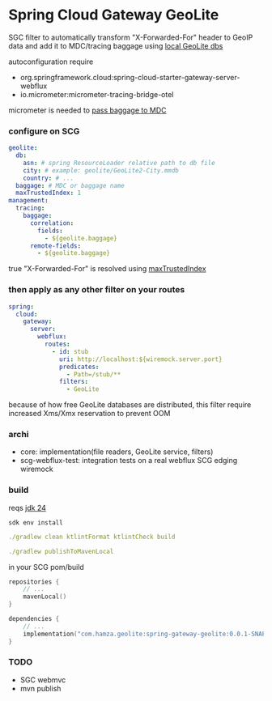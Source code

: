 # Spring Cloud Gateway GeoLite

SGC filter to automatically transform "X-Forwarded-For" header to GeoIP data and add it to MDC/tracing baggage
using [local GeoLite dbs](https://github.com/P3TERX/GeoLite.mmdb)

autoconfiguration require

* org.springframework.cloud:spring-cloud-starter-gateway-server-webflux
* io.micrometer:micrometer-tracing-bridge-otel

micrometer is needed to [pass baggage to
MDC](https://docs.spring.io/spring-boot/reference/actuator/tracing.html#actuator.micrometer-tracing.baggage)

### configure on SCG

```yaml
geolite:
  db:
    asn: # spring ResourceLoader relative path to db file
    city: # example: geolite/GeoLite2-City.mmdb
    country: # ...
  baggage: # MDC or baggage name
  maxTrustedIndex: 1
management:
  tracing:
    baggage:
      correlation:
        fields:
          - ${geolite.baggage}
      remote-fields:
        - ${geolite.baggage}
```

true "X-Forwarded-For" is resolved
using [maxTrustedIndex](https://docs.spring.io/spring-cloud-gateway/reference/spring-cloud-gateway-server-webflux/request-predicates-factories.html#modifying-the-way-remote-addresses-are-resolved)

### then apply as any other filter on your routes

```yaml
spring:
  cloud:
    gateway:
      server:
        webflux:
          routes:
            - id: stub
              uri: http://localhost:${wiremock.server.port}
              predicates:
                - Path=/stub/**
              filters:
                - GeoLite
```

because of how free GeoLite databases are distributed, this filter require increased Xms/Xmx reservation to prevent
OOM

### archi

* core: implementation(file readers, GeoLite service, filters)
* scg-webflux-test: integration tests on a real webflux SCG edging wiremock

### build

reqs [jdk 24](https://sdkman.io)

```shell
sdk env install
```

```yaml
./gradlew clean ktlintFormat ktlintCheck build
```

```yaml
./gradlew publishToMavenLocal
```

in your SCG pom/build

```kotlin
repositories {
    // ...
    mavenLocal()
}

dependencies {
    // ...
    implementation("com.hamza.geolite:spring-gateway-geolite:0.0.1-SNAPSHOT")
}
```

### TODO

- SGC webmvc
- mvn publish